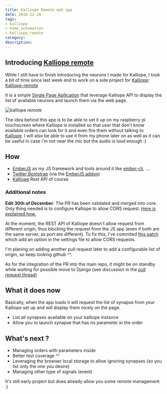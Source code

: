 ```yaml
---
title: Kalliope Remote web app
date: 2016-12-28
tags:
- kalliope
- home_automation
- kalliope_remote
category:
description:
---
```



## Introducing [Kalliope remote](https://github.com/bacardi55/kalliope-remote)

While I still have to finish introducing the neurons I made for Kalliope, I took a bit of time since last week end to work on a side project for [Kalliope](https://github.com/kalliope-project/kalliope): [Kalliope-remote](https://github.com/bacardi55/kalliope-remote)

It is a simple [Single Page Apllication](https://en.wikipedia.org/wiki/Single-page_application) that leverage Kalliope API to display the list of available neurons and launch them via the web page.

![kalliope remote](/images/posts/kalliopeember.png)

The idea behind this app is to be able to set it up on my raspberry pi touchscreen where Kalliope is installed so that user that don't know available orders can look for it and even fire them without talking to [Kalliope](https://github.com/kalliope-project/kalliope). I will also be able to use it from my phone later on as well as it can be useful in case i'm not near the mic but the audio is loud enough :)

## How

* [EmberJS](http://emberjs.com/) as my JS framework and tools around it like [ember-cli](https://ember-cli.com/), ….
* [Twitter Bootstrap](http://getbootstrap.com/) (via the [EmberJS addon](http://kaliber5.github.io/ember-bootstrap/))
* [Kalliope](https://github.com/kalliope-project/kalliope) Rest API of course

### Additional notes

**Edit 30th of December**: The PR has been validated and merged into core. Only thing needed is to configure Kalliope to allow CORS request. [Here is explained how.](https://github.com/kalliope-project/kalliope/blob/master/Docs/settings.md#rest-api)

At the moment, the REST API of Kalliope doesn't allow request from different origin, thus blocking the request from the JS app (even if both are the same server, as port are different). To fix this, I've commited [this patch](https://github.com/kalliope-project/kalliope/pull/157) which add an option in the settings file to allow CORS requests.

I'm planing on adding another pull request later to add a configurable list of origin, so keep looking github ^^.

As for the integration of the PR into the main repo, it might be on standby while waiting for possible move to Django (see discussion in the [pull request thread](https://github.com/kalliope-project/kalliope/pull/157))

## What it does now

Basically, when the app loads it will request the list of synapse from your Kalliope set up and will display them nicely on the page.

* List all synapses available on your kalliope instance
* Allow you to launch synapse that has no parameter in the order

## What's next ?

* Managing orders with parameters inside
* Better test coverage ^^
* Leveraging the browser local storage to allow ignoring synapses (so you list only the one you desire)
* Managing other type of signals (event)


It's still early project but does already allow you some remote management :)
